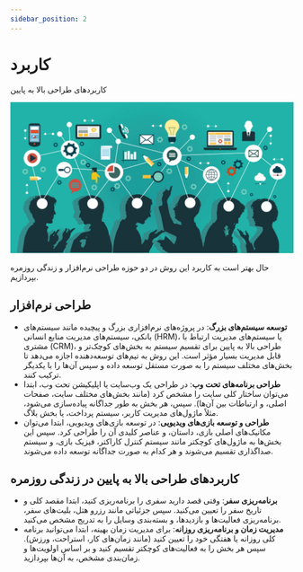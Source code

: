 ```yaml
---
sidebar_position: 2
---
```


# کاربرد

کاربردهای طراحی بالا به پایین

![Mind Map](./images/02-usage/Mind-Map.jpg)

حال بهتر است به کاربرد این روش در دو حوزه طراحی نرم‌افزار و زندگی روزمره بپردازیم.

## طراحی نرم‌افزار

- **توسعه سیستم‌های بزرگ**:
  در پروژه‌های نرم‌افزاری بزرگ و پیچیده مانند سیستم‌های بانکی، سیستم‌های مدیریت منابع انسانی (HRM)، یا سیستم‌های مدیریت ارتباط با مشتری (CRM)، طراحی بالا به پایین برای تقسیم سیستم به بخش‌های کوچک‌تر و قابل مدیریت بسیار مؤثر است. این روش به تیم‌های توسعه‌دهنده اجازه می‌دهد تا بخش‌های مختلف سیستم را به صورت مستقل توسعه داده و سپس آن‌ها را با یکدیگر ترکیب کنند.
- **طراحی برنامه‌های تحت وب**:
  در طراحی یک وب‌سایت یا اپلیکیشن تحت وب، ابتدا می‌توان ساختار کلی سایت را مشخص کرد (مانند بخش‌های مختلف سایت، صفحات اصلی، و ارتباطات بین آن‌ها). سپس، هر بخش به طور جداگانه پیاده‌سازی می‌شود، مثلاً ماژول‌های مدیریت کاربر، سیستم پرداخت، یا بخش بلاگ.
- **طراحی و توسعه بازی‌های ویدیویی**:
  در توسعه بازی‌های ویدیویی، ابتدا می‌توان مکانیک‌های اصلی بازی، داستان، و عناصر کلیدی آن را طراحی کرد. سپس این بخش‌ها به ماژول‌های کوچکتر مانند سیستم کنترل کاراکتر، فیزیک بازی، و سیستم صداگذاری تقسیم می‌شوند و هر کدام به صورت جداگانه توسعه داده می‌شوند.

## کاربردهای طراحی بالا به پایین در زندگی روزمره

- **برنامه‌ریزی سفر**:
  وقتی قصد دارید سفری را برنامه‌ریزی کنید، ابتدا مقصد کلی و تاریخ سفر را تعیین می‌کنید. سپس جزئیاتی مانند رزرو هتل، بلیت‌های سفر، برنامه‌ریزی فعالیت‌ها و بازدیدها، و بسته‌بندی وسایل را به تدریج مشخص می‌کنید.
- **مدیریت زمان و برنامه‌ریزی روزانه**:
  برای مدیریت زمان بهینه، ابتدا می‌توانید برنامه کلی روزانه یا هفتگی خود را تعیین کنید (مانند زمان‌های کار، استراحت، ورزش). سپس هر بخش را به فعالیت‌های کوچکتر تقسیم کنید و بر اساس اولویت‌ها و زمان‌بندی مشخص، به آن‌ها بپردازید.
